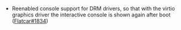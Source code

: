 - Reenabled console support for DRM drivers, so that with the virtio graphics driver the interactive console is shown again after boot ([Flatcar#1834](https://github.com/flatcar/Flatcar/issues/1834))
